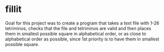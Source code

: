# fillit

Goal for this project was to create a program that takes a text file with 1-26 tetriminos,
checks that the file and tetriminos are valid and then places them in smallest possible square in alphabetical order,
or as close to alphabetical order as possible, since 1st priority is to have them in smallest possible square.
